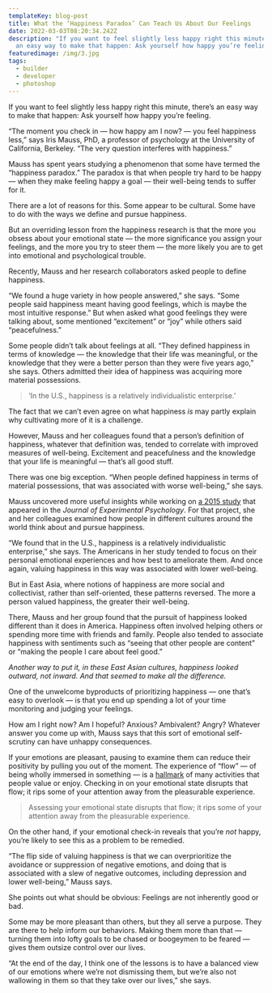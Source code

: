 ```yaml
---
templateKey: blog-post
title: What the ‘Happiness Paradox’ Can Teach Us About Our Feelings
date: 2022-03-03T08:20:34.242Z
description: "If you want to feel slightly less happy right this minute, there’s
  an easy way to make that happen: Ask yourself how happy you’re feeling."
featuredimage: /img/3.jpg
tags:
  - builder
  - developer
  - photoshop
---
```

If you want to feel slightly less happy right this minute, there’s an easy way to make that happen: Ask yourself how happy you’re feeling.

“The moment you check in — how happy am I now? — you feel happiness less,” says Iris Mauss, PhD, a professor of psychology at the University of California, Berkeley. “The very question interferes with happiness.”

Mauss has spent years studying a phenomenon that some have termed the “happiness paradox.” The paradox is that when people try hard to be happy — when they make feeling happy a goal — their well-being tends to suffer for it.

There are a lot of reasons for this. Some appear to be cultural. Some have to do with the ways we define and pursue happiness.

But an overriding lesson from the happiness research is that the more you obsess about your emotional state — the more significance you assign your feelings, and the more you try to steer them — the more likely you are to get into emotional and psychological trouble.

Recently, Mauss and her research collaborators asked people to define happiness.

“We found a huge variety in how people answered,” she says. “Some people said happiness meant having good feelings, which is maybe the most intuitive response.” But when asked what good feelings they were talking about, some mentioned “excitement” or “joy” while others said “peacefulness.”

Some people didn’t talk about feelings at all. “They defined happiness in terms of knowledge — the knowledge that their life was meaningful, or the knowledge that they were a better person than they were five years ago,” she says. Others admitted their idea of happiness was acquiring more material possessions.

> ‘In the U.S., happiness is a relatively individualistic enterprise.’

The fact that we can’t even agree on what happiness *is* may partly explain why cultivating more of it is a challenge.

However, Mauss and her colleagues found that a person’s definition of happiness, whatever that definition was, tended to correlate with improved measures of well-being. Excitement and peacefulness and the knowledge that your life is meaningful — that’s all good stuff.

There was one big exception. “When people defined happiness in terms of material possessions, that was associated with worse well-being,” she says.

Mauss uncovered more useful insights while working on [a 2015 study](https://www.ncbi.nlm.nih.gov/pmc/articles/PMC4658246/) that appeared in the *Journal of Experimental Psychology*. For that project, she and her colleagues examined how people in different cultures around the world think about and pursue happiness.

“We found that in the U.S., happiness is a relatively individualistic enterprise,” she says. The Americans in her study tended to focus on their personal emotional experiences and how best to ameliorate them. And once again, valuing happiness in this way was associated with lower well-being.

But in East Asia, where notions of happiness are more social and collectivist, rather than self-oriented, these patterns reversed. The more a person valued happiness, the greater their well-being.

There, Mauss and her group found that the pursuit of happiness looked different than it does in America. Happiness often involved helping others or spending more time with friends and family. People also tended to associate happiness with sentiments such as “seeing that other people are content” or “making the people I care about feel good.”

*Another way to put it, in these East Asian cultures, happiness looked outward, not inward. And that seemed to make all the difference.*

One of the unwelcome byproducts of prioritizing happiness — one that’s easy to overlook — is that you end up spending a lot of your time monitoring and judging your feelings.

How am I right now? Am I hopeful? Anxious? Ambivalent? Angry? Whatever answer you come up with, Mauss says that this sort of emotional self-scrutiny can have unhappy consequences.

If your emotions are pleasant, pausing to examine them can reduce their positivity by pulling you out of the moment. The experience of “flow” — of being wholly immersed in something — is a [hallmark](https://www.tandfonline.com/doi/abs/10.1080/17439760.2017.1279209) of many activities that people value or enjoy. Checking in on your emotional state disrupts that flow; it rips some of your attention away from the pleasurable experience.

> Assessing your emotional state disrupts that flow; it rips some of your attention away from the pleasurable experience.

On the other hand, if your emotional check-in reveals that you’re *not* happy, you’re likely to see this as a problem to be remedied.

“The flip side of valuing happiness is that we can overprioritize the avoidance or suppression of negative emotions, and doing that is associated with a slew of negative outcomes, including depression and lower well-being,” Mauss says.

She points out what should be obvious: Feelings are not inherently good or bad.

Some may be more pleasant than others, but they all serve a purpose. They are there to help inform our behaviors. Making them more than that — turning them into lofty goals to be chased or boogeymen to be feared — gives them outsize control over our lives.

“At the end of the day, I think one of the lessons is to have a balanced view of our emotions where we’re not dismissing them, but we’re also not wallowing in them so that they take over our lives,” she says.